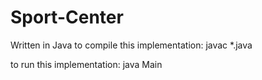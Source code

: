 # Sport-Center
Written in Java
to compile this implementation:
javac *.java

to run this implementation:
java Main

